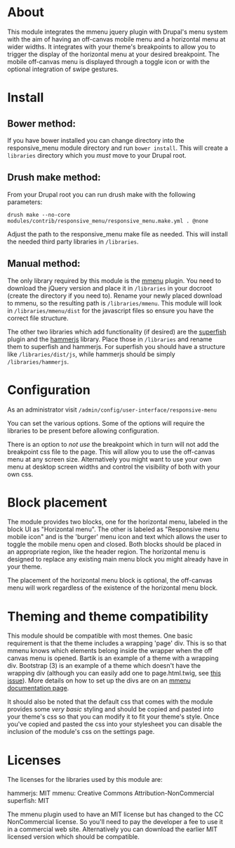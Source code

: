 # About

This module integrates the mmenu jquery plugin with Drupal's menu system with
the aim of having an off-canvas mobile menu and a horizontal menu at wider
widths. It integrates with your theme's breakpoints to allow you to trigger the
display of the horizontal menu at your desired breakpoint. The mobile off-canvas
menu is displayed through a toggle icon or with the optional integration of
swipe gestures.

# Install

## Bower method:

If you have bower installed you can change directory into the responsive_menu
module directory and run `bower install`. This will create a `libraries`
directory which you _must_ move to your Drupal root.

## Drush make method:

From your Drupal root you can run drush make with the following parameters:
```
drush make --no-core modules/contrib/responsive_menu/responsive_menu.make.yml . @none
```

Adjust the path to the responsive_menu make file as needed. This will install
the needed third party libraries in `/libraries`.

## Manual method:

The only library required by this module is the
[mmenu](http://mmenu.frebsite.nl) plugin. You need to download the jQuery
version and place it in `/libraries` in your docroot (create the directory if
you need to). Rename your newly placed download to mmenu, so the resulting path
is `/libraries/mmenu`. This module will look in `/libraries/mmenu/dist` for
the javascript files so ensure you have the correct file structure.

The other two libraries which add functionality (if desired) are the
[superfish](https://github.com/joeldbirch/superfish) plugin and the
[hammerjs](http://hammerjs.github.io) library. Place those in `/libraries` and
rename them to superfish and hammerjs. For superfish you should have a structure
like `/libraries/dist/js`, while hammerjs should be simply
`/libraries/hammerjs`.

# Configuration

As an administrator visit `/admin/config/user-interface/responsive-menu`

You can set the various options. Some of the options will require the libraries
to be present before allowing configuration.

There is an option to _not use_ the breakpoint which in turn will not add the
breakpoint css file to the page. This will allow you to use the off-canvas menu
at any screen size. Alternatively you might want to use your own menu at desktop
screen widths and control the visibility of both with your own css.

# Block placement

The module provides two blocks, one for the horizontal menu, labeled in the
block UI as "Horizontal menu". The other is labeled as "Responsive menu mobile
icon" and is the 'burger' menu icon and text which allows the user to toggle the
mobile menu open and closed. Both blocks should be placed in an appropriate
region, like the header region. The horizontal menu is designed to replace any
existing main menu block you might already have in your theme.

The placement of the horizontal menu block is optional, the off-canvas menu will
work regardless of the existence of the horizontal menu block.

# Theming and theme compatibility

This module should be compatible with most themes. One basic requirement is that
the theme includes a wrapping 'page' div. This is so that mmenu knows which
elements belong inside the wrapper when the off canvas menu is opened. Bartik is
an example of a theme with a wrapping div. Bootstrap (3) is an example of a
theme which doesn't have the wrapping div (although you can easily add one to
page.html.twig, see [this issue](https://www.drupal.org/node/2727345)). More
details on how to set up the divs are on an [mmenu documentation
page](http://mmenu.frebsite.nl/tutorials/off-canvas/the-page.html).

It should also be noted that the default css that comes with the module provides
some _very basic_ styling and should be copied and pasted into your theme's css
so that you can modify it to fit your theme's style. Once you've copied and
pasted the css into your stylesheet you can disable the inclusion of the
module's css on the settings page.

# Licenses

The licenses for the libraries used by this module are:

hammerjs: MIT mmenu: Creative Commons Attribution-NonCommercial superfish: MIT

The mmenu plugin used to have an MIT license but has changed to the CC
NonCommercial license. So you'll need to pay the developer a fee to use it in a
commercial web site. Alternatively you can download the earlier MIT licensed
version which should be compatible.

